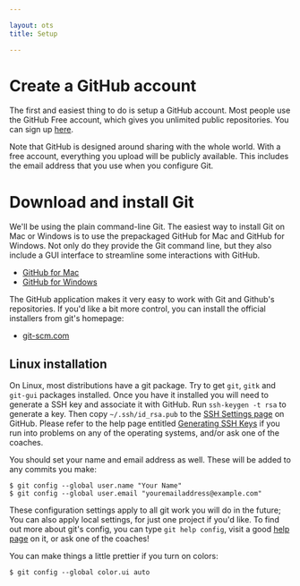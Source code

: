 ```yaml
---

layout: ots
title: Setup

---
```


# Create a GitHub account

The first and easiest thing to do is setup a GitHub account. Most people use the
GitHub Free account, which gives you unlimited public repositories. You can sign
up [here]( https://github.com/signup/free ).

Note that GitHub is designed around sharing with the whole world. With a free
account, everything you upload will be publicly available. This includes the
email address that you use when you configure Git.

# Download and install Git

We'll be using the plain command-line Git. The easiest way to install Git on Mac
or Windows is to use the prepackaged GitHub for Mac and GitHub for Windows. Not
only do they provide the Git command line, but they also include a GUI interface
to streamline some interactions with GitHub.

* [GitHub for Mac]( http://mac.github.com/ )
* [GitHub for Windows]( http://windows.github.com/ )

The GitHub application makes it very easy to work with Git and Github's repositories. 
If you'd like a bit more control, you can install the official installers from git's 
homepage:

* [git-scm.com]( http://git-scm.com/ )

## Linux installation

On Linux, most distributions have a git package. Try to get `git`, `gitk` and `git-gui` 
packages installed. Once you have it installed you will need to generate a SSH key 
and associate it with GitHub. Run `ssh-keygen -t rsa` to generate a key. Then copy 
`~/.ssh/id_rsa.pub` to the [SSH Settings page]( https://github.com/settings/ssh ) 
on GitHub. Please refer to the help page entitled 
[Generating SSH Keys]( https://help.github.com/articles/generating-ssh-keys#platform-all) 
if you run into problems on any of the operating systems, and/or ask one of the coaches.

You should set your name and email address as well. These will be added to any commits
you make:

	$ git config --global user.name "Your Name"
	$ git config --global user.email "youremailaddress@example.com"

These configuration settings apply to all git work you will do in the future; 
You can also apply local settings, for just one project if you'd like. To 
find out more about git's config, you can type `git help config`, visit a 
good [help page](http://git-scm.com/book/en/Customizing-Git-Git-Configuration) 
on it, or ask one of the coaches!

You can make things a little prettier if you turn on colors:

	$ git config --global color.ui auto
